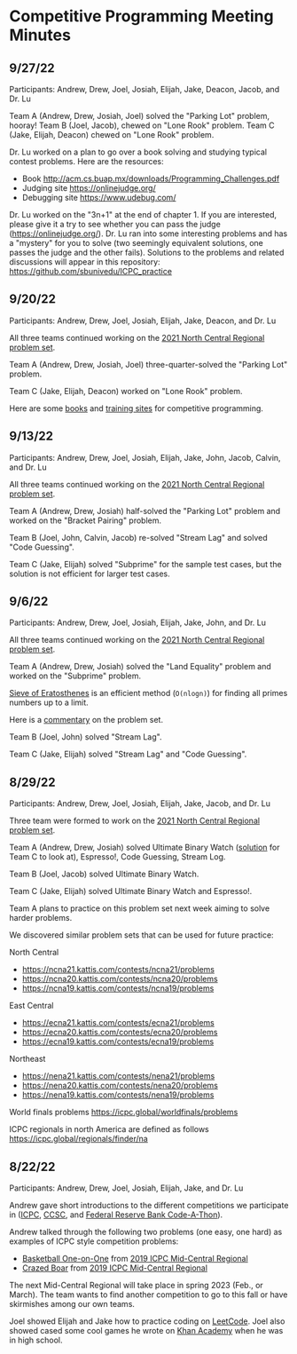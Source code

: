 # Competitive Programming Meeting Minutes

## 9/27/22
Participants: Andrew, Drew, Joel, Josiah, Elijah, Jake, Deacon, Jacob, and Dr. Lu

Team A (Andrew, Drew, Josiah, Joel) solved the "Parking Lot" problem, hooray!
Team B (Joel, Jacob), chewed on "Lone Rook" problem.
Team C (Jake, Elijah, Deacon) chewed on "Lone Rook" problem.

Dr. Lu worked on a plan to go over a book solving and studying typical 
contest problems. Here are the resources:
* Book http://acm.cs.buap.mx/downloads/Programming_Challenges.pdf
* Judging site https://onlinejudge.org/
* Debugging site https://www.udebug.com/

Dr. Lu worked on the "3n+1" at the end of chapter 1. If you are interested, 
please give it a try to see whether you can pass the judge (https://onlinejudge.org/).
Dr. Lu ran into some interesting problems and has a "mystery" for you to solve
(two seemingly equivalent solutions, one passes the judge and the other fails).
Solutions to the problems and related discussions will appear in this repository: 
https://github.com/sbunivedu/ICPC_practice

## 9/20/22
Participants: Andrew, Drew, Joel, Josiah, Elijah, Jake, Deacon, and Dr. Lu

All three teams continued working on the [2021 North Central Regional problem set](https://ncna21.kattis.com/contests/ncna21/problems).

Team A (Andrew, Drew, Josiah, Joel) three-quarter-solved the "Parking Lot" problem.

Team C (Jake, Elijah, Deacon) worked on "Lone Rook" problem.

Here are some [books](books.md) and [training sites](sites.md) for competitive programming. 

## 9/13/22
Participants: Andrew, Drew, Joel, Josiah, Elijah, Jake, John, Jacob, Calvin, and Dr. Lu

All three teams continued working on the [2021 North Central Regional problem set](https://ncna21.kattis.com/contests/ncna21/problems).

Team A (Andrew, Drew, Josiah) half-solved the "Parking Lot" problem and worked on the "Bracket Pairing" problem.

Team B (Joel, John, Calvin, Jacob) re-solved "Stream Lag" and solved "Code Guessing".

Team C (Jake, Elijah) solved "Subprime" for the sample test cases, but the solution is not efficient for larger test cases.

## 9/6/22
Participants: Andrew, Drew, Joel, Josiah, Elijah, Jake, John, and Dr. Lu

All three teams continued working on the [2021 North Central Regional problem set](https://ncna21.kattis.com/contests/ncna21/problems).

Team A (Andrew, Drew, Josiah) solved the "Land Equality" problem and worked on the "Subprime" problem.

[Sieve of Eratosthenes](https://www.baeldung.com/java-generate-prime-numbers) is an efficient method (`O(nlogn)`) for finding all primes numbers up to a limit.

Here is a [commentary](https://cs.uwaterloo.ca/~bcsandlu/2-26-22_editorial.pdf) on the problem set.

Team B (Joel, John) solved "Stream Lag".

Team C (Jake, Elijah) solved "Stream Lag" and "Code Guessing".

## 8/29/22
Participants: Andrew, Drew, Joel, Josiah, Elijah, Jake, Jacob, and Dr. Lu

Three team were formed to work on the [2021 North Central Regional problem set](https://ncna21.kattis.com/contests/ncna21/problems).

Team A (Andrew, Drew, Josiah) solved Ultimate Binary Watch ([solution](./src/UltimateBinaryWatch.java) for Team C to look at), Espresso!, Code Guessing, Stream Log.

Team B (Joel, Jacob) solved Ultimate Binary Watch.

Team C (Jake, Elijah) solved Ultimate Binary Watch and Espresso!.

Team A plans to practice on this problem set next week aiming to solve harder problems.

We discovered similar problem sets that can be used for future practice:

North Central 
* https://ncna21.kattis.com/contests/ncna21/problems
* https://ncna20.kattis.com/contests/ncna20/problems
* https://ncna19.kattis.com/contests/ncna19/problems

East Central 
* https://ecna21.kattis.com/contests/ecna21/problems
* https://ecna20.kattis.com/contests/ecna20/problems
* https://ecna19.kattis.com/contests/ecna19/problems

Northeast
* https://nena21.kattis.com/contests/nena21/problems
* https://nena20.kattis.com/contests/nena20/problems
* https://nena19.kattis.com/contests/nena19/problems

World finals problems https://icpc.global/worldfinals/problems

ICPC regionals in north America are defined as follows https://icpc.global/regionals/finder/na

## 8/22/22
Participants: Andrew, Drew, Joel, Josiah, Elijah, Jake, and Dr. Lu

Andrew gave short introductions to the different competitions we participate in 
([ICPC](https://icpc.global/), [CCSC](https://www.ccsc.org/centralplains/programming-contest/),
and [Federal Reserve Bank Code-A-Thon](https://www.kansascityfed.org/about-us/code-a-thon/#:~:text=The%20Kansas%20City%20Fed%20Code,that%20solve%20real%2Dlife%20problems.)).

Andrew talked through the following two problems (one easy, one hard) as examples of ICPC style competition problems:
* [Basketball One-on-One](https://open.kattis.com/problems/basketballoneonone) from [2019 ICPC Mid-Central Regional](https://open.kattis.com/problem-sources/2019%20ICPC%20Mid-Central%20Regional)
* [Crazed Boar](https://open.kattis.com/problems/crazedboar) from [2019 ICPC Mid-Central Regional](https://open.kattis.com/problem-sources/2019%20ICPC%20Mid-Central%20Regional)

The next Mid-Central Regional will take place in spring 2023 (Feb., or March). The team wants to find another competition to go to this fall or have skirmishes among our own teams.

Joel showed Elijah and Jake how to practice coding on [LeetCode](https://leetcode.com/). Joel also showed cased some cool games he wrote on [Khan Academy](https://www.khanacademy.org/) when he was in high school.

